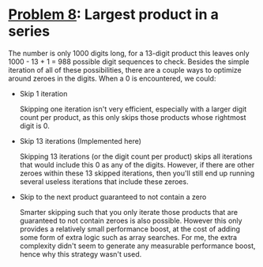 # [Problem 8](https://projecteuler.net/problem=8): Largest product in a series

The number is only 1000 digits long, for a 13-digit product this leaves only 1000 - 13 + 1 = 988 possible digit sequences to check.
Besides the simple iteration of all of these possibilities, there are a couple ways to optimize around zeroes in the digits.
When a 0 is encountered, we could:

- Skip 1 iteration

  Skipping one iteration isn't very efficient, especially with a larger digit count per product, as this only skips those products whose rightmost digit is 0.

- Skip 13 iterations (Implemented here)

  Skipping 13 iterations (or the digit count per product) skips all iterations that would include this 0 as any of the digits.
  However, if there are other zeroes within these 13 skipped iterations, then you'll still end up running several useless iterations that include these zeroes.

- Skip to the next product guaranteed to not contain a zero

  Smarter skipping such that you only iterate those products that are guaranteed to not contain zeroes is also possible.
  However this only provides a relatively small performance boost, at the cost of adding some form of extra logic such as array searches.
  For me, the extra complexity didn't seem to generate any measurable performance boost, hence why this strategy wasn't used.

